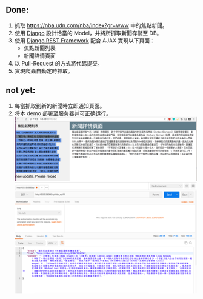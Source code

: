 ## Done:
1. 抓取 https://nba.udn.com/nba/index?gr=www 中的焦點新聞。
2. 使用 [Django](https://www.djangoproject.com/) 設計恰當的 Model，并將所抓取新聞存儲至 DB。
3. 使用 [Django REST Framework](http://www.django-rest-framework.org/) 配合 AJAX 實現以下頁面：
	 * 焦點新聞列表
	 * 新聞詳情頁面
4. 以 Pull-Request 的方式將代碼提交。
5. 實現爬蟲自動定時抓取。


## not yet:
1. 每當抓取到新的新聞時立即通知頁面。
2. 将本 demo 部署至服务器并可正确运行。
![GitHub Logo](https://github.com/ekils/nicetomeetyou/blob/master/CW/img/%E8%9E%A2%E5%B9%95%E5%BF%AB%E7%85%A7%202018-08-19%20%E4%B8%8B%E5%8D%889.14.10.png)
![GitHub Logo](https://github.com/ekils/nicetomeetyou/blob/master/CW/img/%E8%9E%A2%E5%B9%95%E5%BF%AB%E7%85%A7%202018-08-19%20%E4%B8%8B%E5%8D%889.16.52.png)
